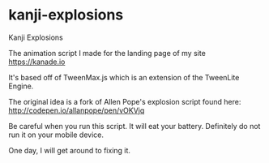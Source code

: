 # kanji-explosions
Kanji Explosions


The animation script I made for the landing page of my site https://kanade.io

It's based off of TweenMax.js which is an extension of the TweenLite Engine.

The original idea is a fork of Allen Pope's explosion script found here: http://codepen.io/allanpope/pen/vOKVjq


Be careful when you run this script. It will eat your battery. Definitely do not run it on your mobile device.

One day, I will get around to fixing it.
